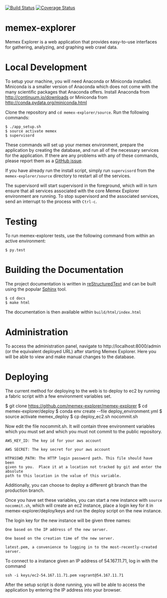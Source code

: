 [![Build Status](https://travis-ci.org/memex-explorer/memex-explorer.svg?branch=master)](https://travis-ci.org/memex-explorer/memex-explorer)
[![Coverage Status](https://coveralls.io/repos/ContinuumIO/memex-explorer/badge.svg?branch=memex-django)](https://coveralls.io/r/ContinuumIO/memex-explorer?branch=memex-django)

# memex-explorer

Memex Explorer is a web application that provides easy-to-use interfaces for gathering, analyzing, and graphing web crawl data.

# Local Development
To setup your machine, you will need Anaconda or Miniconda installed. Miniconda is a smaller version of Anaconda which does not come with the many scientific packages that Anaconda offers. Install Anaconda from http://continuum.io/downloads or Miniconda from http://conda.pydata.org/miniconda.html

Clone the repository and `cd memex-explorer/source`. Run the following commands:
```
$ ./app_setup.sh
$ source activate memex
$ supervisord
```
These commands will set up your memex environment, prepare the application by creating the database, and run all of the necessary services for the application. If there are any problems with any of these commands, please report them as a [GitHub issue](https://github.com/memex-explorer/memex-explorer/issues).

If you have already run the install script, simply run `supervisord` from the `memex-explorer/source` directory to restart all of the services.

The supervisord will start supervisord in the foreground, which will
in turn ensure that all services associated with the core Memex
Explorer environment are running.  To stop supervisord and the
associated services, send an interrupt to the process with `Ctrl-c`.

# Testing

To run memex-explorer tests, use the following command from within an active environment:
```
$ py.test
```

# Building the Documentation
The project documentation is written in [reStructuredText](http://docutils.sf.net/rst.html) and can be built using the popular [Sphinx](http://sphinx-doc.org/) tool.

```
$ cd docs
$ make html
```

The documentation is then available within `build/html/index.html`

# Administration

To access the administration panel, navigate to http://localhost:8000/admin (or the equivalent deployed URL) after starting Memex Explorer. Here you will be able to view and make manual changes to the database.

# Deploying

The current method for deploying to the web is to deploy to ec2 by running a
fabric script with a few environment variables set.

$ git clone https://github.com/memex-explorer/memex-explorer
$ cd memex-explorer/deploy
$ conda env create --file deploy_environment.yml
$ source activate memex_deploy
$ cp deploy_ec2.sh nocommit.sh

Now edit the file nocommit.sh. It will contain three environment variables
which you must set and which you must not commit to the public repository.

    AWS_KEY_ID: The key id for your aws account

    AWS SECRET: The key secret for your aws account

    HTPASSWD_PATH: The HTTP login password path. This file should have been
    given to you.  Place it at a location not tracked by git and enter the absolute
    path to this location in the value of this variable.

Additionally, you can choose to deploy a different git branch than the production branch.

Once you have set these variables, you can start a new instance with `source nocommit.sh`, which
will create an ec2 instance, place a login key for it in memex-explorer/deploy/keys and run the deploy script on the new instance.

The login key for the new instance will be given three names:

    One based on the IP address of the new server.

    One based on the creation time of the new server.

    latest.pem, a convenience to logging in to the most-recently-created server.

To connect to a instance given an IP address of 54.167.11.71, log in with the command

    ssh -i keys/ec2-54.167.11.71.pem vagrant@54.167.11.71

After the setup script is done running, you will be able to access the application by entering the IP address into your browser.
